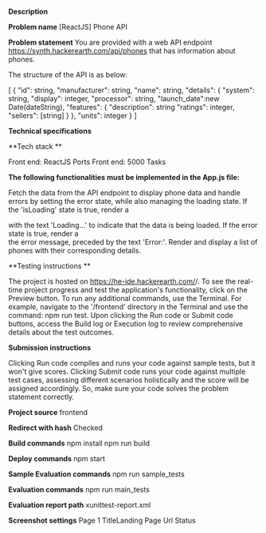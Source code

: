 **Description**

**Problem name**
[ReactJS] Phone API

**Problem statement**
You are provided with a web API endpoint https://synth.hackerearth.com/api/phones that has information about phones.


The structure of the API is as below:

[
  {
    "id": string,
    "manufacturer": string,
    "name": string,
    "details": {
      "system": string,
      "display": integer,
      "processor": string,
      "launch_date":new Date(dateString),
      "features": {
        "description": string
        "ratings": integer,
        "sellers": [string]
      }
    },
    "units": integer
  }
]

**Technical specifications**


**Tech stack **

Front end: ReactJS
Ports 
Front end: 5000
Tasks

**The following functionalities must be implemented in the App.js file:**

Fetch the data from the API endpoint to display phone data and handle errors by setting the error state, while also managing the loading state.
If the 'isLoading' state is true, render a <div> with the text 'Loading...' to indicate that the data is being loaded.
If the error state is true, render a <div> the error message, preceded by the text 'Error:'.
Render and display a list of phones with their corresponding details.

**Testing instructions **

The project is hosted on https://he-ide.hackerearth.com/<generated-hash>/. To see the real-time project progress and test the application's functionality, click on the Preview button.
To run any additional commands, use the Terminal. For example, navigate to the '/frontend' directory in the Terminal and use the command: npm run test.
Upon clicking the Run code or Submit code buttons, access the Build log or Execution log to review comprehensive details about the test outcomes.

**Submission instructions**

Clicking Run code compiles and runs your code against sample tests, but it won't give scores.
Clicking Submit code runs your code against multiple test cases, assessing different scenarios holistically and the score will be assigned accordingly. So, make sure your code solves the problem statement correctly.


**Project source**
frontend

**Redirect with hash**
Checked

**Build commands**
npm install
npm run build

**Deploy commands**
npm start

**Sample Evaluation commands**
npm run sample_tests

**Evaluation commands**
npm run main_tests

**Evaluation report path**
xunittest-report.xml

**Screenshot settings**
Page 1
TitleLanding Page
Url
Status
